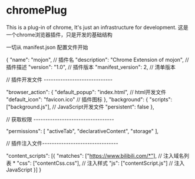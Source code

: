 # chromePlug
This is a plug-in of chrome,  It's just an infrastructure for development.
这是一个chrome浏览器插件，只是开发的基础结构


一切从 manifest.json 配置文件开始

{
  "name": "mojon", // 插件名
  "description": "Chrome Extension of mojon", // 插件描述
  "version": "1.0",  // 插件版本
  "manifest_version": 2, // 清单版本
  
  // 插件开发文件 -----------------------------
  
  "browser_action": {
    "default_popup": "index.html", // html开发文件
    "default_icon": "favicon.ico"  // 插件图标
  },
  "background": {
    "scripts": ["background.js"],  // JavaScript开发文件
    "persistent": false
  },
  
  // 获取权限 ----------------------------------
  
  "permissions": [
    "activeTab",
    "declarativeContent",
    "storage"
  ],
  
  // 插件注入文件--------------------------------
  
  "content_scripts": [{
    "matches": ["https://www.bilibili.com/*"], // 注入域名列表 * 
    "css": ["contentCss.css"], // 注入样式
    "js": ["contentScript.js"] // 注入JavaScript
  }]
}
